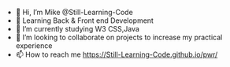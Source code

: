 - 👋 Hi, I’m Mike @Still-Learning-Code
- 👀 Learning Back & Front end Development
- 🌱 I’m currently studying  W3 CSS,Java
- 💞️ I’m looking to collaborate on projects to increase my practical experience
- 📫 How to reach me https://Still-Learning-Code.github.io/pwr/

<!---
Still-Learning-code/Still-Learning-code is a ✨ special ✨ repository because its `README.md` (this file) appears on your GitHub profile.
You can click the Preview link to take a look at your changes.
--->
